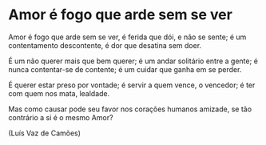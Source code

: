 # Amor é fogo que arde sem se ver

Amor é fogo que arde sem se ver,
é ferida que dói, e não se sente;
é um contentamento descontente,
é dor que desatina sem doer.

É um não querer mais que bem querer;
é um andar solitário entre a gente;
é nunca contentar-se de contente;
é um cuidar que ganha em se perder.

É querer estar preso por vontade;
é servir a quem vence, o vencedor;
é ter com quem nos mata, lealdade.

Mas como causar pode seu favor
nos corações humanos amizade,
se tão contrário a si é o mesmo Amor?

(Luís Vaz de Camões)
